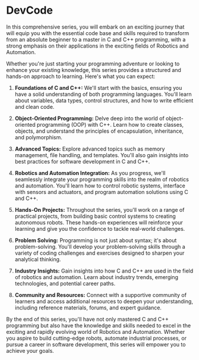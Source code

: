 # DevCode
In this comprehensive series, you will embark on an exciting journey that will equip you with the essential code base and skills required to transform from an absolute beginner to a master in C and C++ programming, with a strong emphasis on their applications in the exciting fields of Robotics and Automation.

Whether you're just starting your programming adventure or looking to enhance your existing knowledge, this series provides a structured and hands-on approach to learning. Here's what you can expect:

1. **Foundations of C and C++:** We'll start with the basics, ensuring you have a solid understanding of both programming languages. You'll learn about variables, data types, control structures, and how to write efficient and clean code.

2. **Object-Oriented Programming:** Delve deep into the world of object-oriented programming (OOP) with C++. Learn how to create classes, objects, and understand the principles of encapsulation, inheritance, and polymorphism.

3. **Advanced Topics:** Explore advanced topics such as memory management, file handling, and templates. You'll also gain insights into best practices for software development in C and C++.

4. **Robotics and Automation Integration:** As you progress, we'll seamlessly integrate your programming skills into the realm of robotics and automation. You'll learn how to control robotic systems, interface with sensors and actuators, and program automation solutions using C and C++.

5. **Hands-On Projects:** Throughout the series, you'll work on a range of practical projects, from building basic control systems to creating autonomous robots. These hands-on experiences will reinforce your learning and give you the confidence to tackle real-world challenges.

6. **Problem Solving:** Programming is not just about syntax; it's about problem-solving. You'll develop your problem-solving skills through a variety of coding challenges and exercises designed to sharpen your analytical thinking.

7. **Industry Insights:** Gain insights into how C and C++ are used in the field of robotics and automation. Learn about industry trends, emerging technologies, and potential career paths.

8. **Community and Resources:** Connect with a supportive community of learners and access additional resources to deepen your understanding, including reference materials, forums, and expert guidance.

By the end of this series, you'll have not only mastered C and C++ programming but also have the knowledge and skills needed to excel in the exciting and rapidly evolving world of Robotics and Automation. Whether you aspire to build cutting-edge robots, automate industrial processes, or pursue a career in software development, this series will empower you to achieve your goals.
